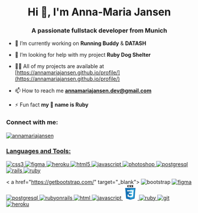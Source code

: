 <h1 align="center">Hi 👋, I'm Anna-Maria Jansen</h1>
<h3 align="center">A passionate fullstack developer from Munich</h3>

- 🔭 I’m currently working on **Running Buddy** & **DATASH**

- 🤝 I’m looking for help with my project **Ruby Dog Shelter**

- 👨‍💻 All of my projects are available at [https://annamariajansen.github.io/profile/](https://annamariajansen.github.io/profile/)

- 📫 How to reach me **annamariajansen.dev@gmail.com**

- ⚡ Fun fact **my 🐶 name is Ruby**

<h3 align="left">Connect with me:</h3>
<p align="left">
<a href="https://www.linkedin.com/in/annamariajansen/" target="blank"><img align="center" src="https://cdn.jsdelivr.net/npm/simple-icons@3.0.1/icons/linkedin.svg" alt="annamariajansen" height="30" width="40">
</p>

<h3 align="left">Languages and Tools:</h3>
<p align="left"> <a href="https://www.w3schools.com/css/" target="_blank"> <img src="https://devicons.github.io/devicon/devicon.git/icons/css3/css3-original-wordmark.svg" alt="css3" width="40" height="40"/> </a> 
  <a href="https://www.figma.com/" target="_blank"> <img src="https://www.vectorlogo.zone/logos/figma/figma-icon.svg" alt="figma" width="40" height="40"/> </a> 
  <a href="https://heroku.com" target="_blank"> <img src="https://www.vectorlogo.zone/logos/heroku/heroku-icon.svg" alt="heroku" width="40" height="40"/> </a> 
  <a href="https://www.w3.org/html/" target="_blank"> <img src="https://devicons.github.io/devicon/devicon.git/icons/html5/html5-original-wordmark.svg" alt="html5" width="40" height="40"/> </a> 
  <a href="https://developer.mozilla.org/en-US/docs/Web/JavaScript" target="_blank"> <img src="https://devicons.github.io/devicon/devicon.git/icons/javascript/javascript-original.svg" alt="javascript" width="40" height="40"/> </a> 
  <a href="https://www.photoshop.com/en" target="_blank"> <img src="https://devicons.github.io/devicon/devicon.git/icons/photoshop/photoshop-plain.svg" alt="photoshop" width="40" height="40"/> </a> 
  <a href="https://www.postgresql.org" target="_blank"> <img src="https://devicons.github.io/devicon/devicon.git/icons/postgresql/postgresql-original-wordmark.svg" alt="postgresql" width="40" height="40"/> </a> 
  <a href="https://rubyonrails.org" target="_blank"> <img src="https://devicons.github.io/devicon/devicon.git/icons/rails/rails-original-wordmark.svg" alt="rails" width="40" height="40"/> </a> 
  <a href="https://www.ruby-lang.org/en/" target="_blank"> <img src="https://devicons.github.io/devicon/devicon.git/icons/ruby/ruby-original-wordmark.svg" alt="ruby" width="40" height="40"/> </a> </p>

< a href="https://getbootstrap.com/" target="_blank"> <img src="https://raw.githubusercontent.com/AliasIO/Wappalyzer/master/src/drivers/webextension/images/icons/Bootstrap.svg" alt="bootstrap" width="40" height="40"/> </a> 
<a href="https://www.figma.com/" target="_blank"> <img src="https://www.vectorlogo.zone/logos/figma/figma-icon.svg" alt="figma" width="40" height="40"/> </a> <a 
href="https://www.postgresql.org/" target="_blank"> <img src="https://www.vectorlogo.zone/logos/postgresql/postgresql-icon.svg" alt="postgresql" width="40" height="40"/> </a> <a 
href="https://rubyonrails.org/" target="_blank"> <img src="https://upload.wikimedia.org/wikipedia/commons/c/c3/Ruby_on_Rails_logo.svg" alt="rubyonrails" width="40" height="40"/> </a> 
<a href="https://developer.mozilla.org/de/docs/Web/HTML" target="_blank"> <img src="https://raw.githubusercontent.com/abranhe/programming-languages-logos/master/src/html/html.svg" alt="html" width="40" height="40"/> </a> 
<a href="https://developer.mozilla.org/de/docs/Web/JavaScript" target="_blank"> <img src="https://gitlab.svg.zone/omniait/developer-logos/raw/master/logos/front-end-web/javascript.svg" alt="javascript" width="40" height="40"/> </a> 
<a href="https://developer.mozilla.org/en-US/docs/Web/CSS" target="_blank"> <img src="https://raw.githubusercontent.com/devicons/devicon/master/icons/css3/css3-original-wordmark.svg" alt="css3" width="40" height="40"/> </a> 
<a href="https://www.ruby-lang.org/en/documentation/" target="_blank"> <img src="https://www.vectorlogo.zone/logos/ruby-lang/ruby-lang-icon.svg" alt="ruby" width="40" height="40"/> </a> <a href="https://git-scm.com/" target="_blank"> <img src="https://www.vectorlogo.zone/logos/git-scm/git-scm-icon.svg" alt="git" width="40" height="40"/> </a> <a href="https://www.heroku.com/" target="_blank"> <img src="https://www.vectorlogo.zone/logos/heroku/heroku-icon.svg" alt="heroku" width="40" height="40"/>
